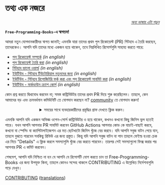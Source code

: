 # তথ্য এক নজরে

<div align="right" markdown="1">

*[অন্য ভাষায় এটা পড়ুন](README.md#translations)*

</div>

**`Free-Programming-Books`-এ স্বাগতম!**

আমরা নতুন যোগদানকারীদর স্বাগত জানাই; এমনকি যারা তাদের প্রথম পুল রিকোয়েস্ট (PR) গিটহাব এ তৈরি করছেন, তাদেরকেও। আপনি যদি তাদের মধ্যে একজন হয়ে থাকেন, তবে নিম্নলিখিত রিসোর্সগুলি সাহায্য করতে পারে:

* [পুল রিকোয়েস্ট সম্পর্কে](https://docs.github.com/en/pull-requests/collaborating-with-pull-requests/proposing-changes-to-your-work-with-pull-requests/about-pull-requests) *(in english)*
* [পুল রিকোয়েস্ট তৈরি করা](https://docs.github.com/en/pull-requests/collaborating-with-pull-requests/proposing-changes-to-your-work-with-pull-requests/creating-a-pull-request) *(in english)*
* [গিটহাব হ্যালো ওয়ার্ল্ড](https://docs.github.com/en/get-started/quickstart/hello-world) *(in english)*
* [ইউটিউব - গিটহাব টিউটোরিয়াল নতুনদের জন্য](https://www.youtube.com/watch?v=0fKg7e37bQE) *(in english)*
* [ইউটিউব - গিটহাব রিপোজিটরি ফর্ক করা এবং পুল রিকোয়েস্ট সাবমিট করা](https://www.youtube.com/watch?v=G1I3HF4YWEw) *(in english)*
* [ইউটিউব - মার্কডাউন ক্র্যাশ কোর্স](https://www.youtube.com/watch?v=HUBNt18RFbo) *(in english)*


কোন প্রশ্ন করতে দ্বিধাবোধ করবেন না; সমস্ত কন্ট্রিবিউটর তাদের প্রথম PR দিয়ে শুরু করেছিলেন। তাহলে, কেন আমাদের বড় এবং ক্রমবর্ধমান কমিউনিটি তে যোগদান করছেন না? [community](https://www.apiseven.com/en/contributor-graph?chart=contributorOverTime&repo=ebookfoundation/free-programming-books) তে যোগদান করুন!

<details align="center" markdown="1">
<summary>সময়ের সাথে ব্যবহারকারীদের প্রবৃদ্ধির গ্রাফ দেখতে ক্লিক করুন।</summary>

[![EbookFoundation/free-programming-books's Contributor over time Graph](https://contributor-overtime-api.apiseven.com/contributors-svg?chart=contributorOverTime&repo=ebookfoundation/free-programming-books)](https://www.apiseven.com/en/contributor-graph?chart=contributorOverTime&repo=ebookfoundation/free-programming-books)

[![EbookFoundation/free-programming-books's Monthly Active Contributors graph](https://contributor-overtime-api.apiseven.com/contributors-svg?chart=contributorMonthlyActivity&repo=ebookfoundation/free-programming-books)](https://www.apiseven.com/en/contributor-graph?chart=contributorMonthlyActivity&repo=ebookfoundation/free-programming-books)

</details>

এমনকি আপনি যদি একজন অভিজ্ঞ ওপেন-সোর্স কন্ট্রিবিউটর ও হয়ে থাকেন, কখনও কখনো কিছু জিনিস ভুল হতেই পারে। যখন আপনি আপনার PR সাবমিট করবেন GitHub Actions আপনার কোড কে যাচাই-বাছাই করবে, কখনো বা স্পেসিং বা ক্যাপিটালাইজেশন এর মত ছোটখাটো জিনিস খুঁজে বের করবে। যদি আপনি সবুজ বাটন পেয়ে যান, তাহলে বুঝতে পারবেন সবকিছু রিভিউ এর জন্য প্রস্তুত। কিন্তু যদি আপনি সবুজ বাটন না পান তাহলে ফেইল্ড হওয়া চেক এর নিচে "Details" এ ক্লিক করলে সমস্যাগুলি খুঁজে বের করতে পারবেন। তারপর সেই সমস্যাগুলো ফিক্স করার পর আপনার PR এ কমিট করবেন।

শেষমেশ, আপনি যদি নিশ্চিত না হন যে আপনি যে রিসোর্সটি যোগ করতে চান তা Free-Programming-Books এর জন্য উপযুক্ত কিনা, তাহলে কোনও সন্দেহ থাকলে CONTRIBUTING এ উল্লেখিত নির্দেশনাগুলি পড়ে দেখুন।

[CONTRIBUTING](CONTRIBUTING.md) ([translations](README.md#translations))
